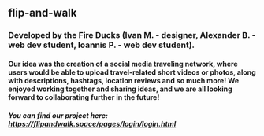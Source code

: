 ## flip-and-walk

### Developed by the Fire Ducks (Ivan M. - designer, Alexander B. - web dev student, Ioannis P. - web dev student).

#### Our idea was the creation of a social media traveling network, where users would be able to upload travel-related short videos or photos, along with descriptions, hashtags, location reviews and so much more! We enjoyed working together and sharing ideas, and we are all looking forward to collaborating further in the future!

##### You can find our project here: https://flipandwalk.space/pages/login/login.html

